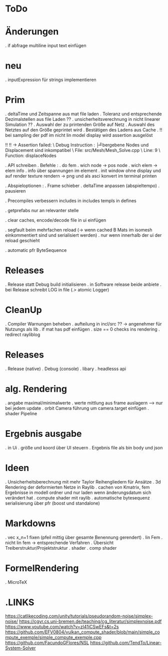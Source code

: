 # ToDo

# Änderungen
. if abfrage multiline input text einfügen

# neu
. inputExpression für strings implementieren

# Prim
. deltaTime und Zeitspanne aus mat file laden
. Toleranz und entsprechende Dezimalstellen aus file Laden ??
. unsicherheitsverechnung in nicht linearer Simulation ??
. Auswahl der zu printenden Größe auf Netz
. Auswahl des Netztes auf den Größe geprintet wird
. Bestätigen des Ladens aus Cache
. !! bei sampling der pdf im nicht lin model display wird assertion ausgelöst

!! <ERROR> !! -> Assertion failed:
        \ Debug Instruction : ├╝bergebene Nodes und Displacement sind inkompatibel
        \ File: src/Mesh/Mesh_Solve.cpp
        \ Line: 9
        \ Function: displaceNodes

. API schreiben
        . Befehle :
        . do fem
        . wich node -> pos node
        . wich elem -> elem info
        . info über spannungen im element
        . init window ohne display und auf render texture rendern
        -> png und als asci konvert im terminal printen

. Abspieloptionen : 
        . Frame schieber
        . deltaTime anpassen (abspieltempo)
        . pausieren

. Precompiles verbessern includes in includes templs in defines

. getprefabs nur an relevanter stelle

. clear caches, encode/decode file in ui einfügen

. segfault beim mehrfachen reload (-> wenn cached B Mats im isomesh einkommentiert sind und serialisiert werden)
. nur wenn innerhalb der ui der reload geschieht

. automatic pfr ByteSequence

# Releases
. Release statt Debug build initialisieren
. in Software release beide anbiete
. bei Release schreibt LOG in file (.> atomic Logger)

# CleanUp
. Compiler Warnungen beheben
. aufteilung in incl/src ?? -> angenehmer für Nutzungs als lib
. if mat has pdf einfügen
. size == 0 checks ins rendering
. redirect rayliblog

# Releases
. Release (native)
. Debug (console)
. libary
. headlesss api

# alg. Rendering
. angabe maximal/minimalwerte
. werte mittlung aus frame auslagern --> nur bei jedem update
. orbit Camera führung um camera.target einfügen
. shader Pipeline

# Ergebnis ausgabe
. in Ui
. größe und koord über UI steuern
. Ergebnis file als bin body und json

# Ideen
. Unsicherheitsberechnung mit mehr Taylor Reihengliedern für Ansätze
. 3d Rendering der deformierten Netze in Raylib
. cachen von Kmatrix, fem Ergebnisse in modell ordner und nur laden wenn änderungsdatum sich verändert hat
. compute shader mit raylib
. automatische bytesequenz serialisierung über pfr (boost und standalone)

# Markdowns
. vec x_n+1 fixen (pfeil mittig über gesamte Benennung gerendert)
. lin Fem
. nicht lin fem -> entsprechende Verfahren
. Übersicht Treiberstruktur/Projektstruktur
. shader
. comp shader

# FormelRendering
. MicroTeX

# .LINKS
https://catlikecoding.com/unity/tutorials/pseudorandom-noise/simplex-noise/
https://cgvr.cs.uni-bremen.de/teaching/cg_literatur/simplexnoise.pdf
https://www.youtube.com/watch?v=zI41iCSwEFs&t=2s
https://github.com/EFV0804/vulkan_compute_shader/blob/main/simple_compute_exemple/simple_compute_exemple.cpp
https://github.com/FacundoGFlores/NSL
https://github.com/TendTo/Linear-System-Solver